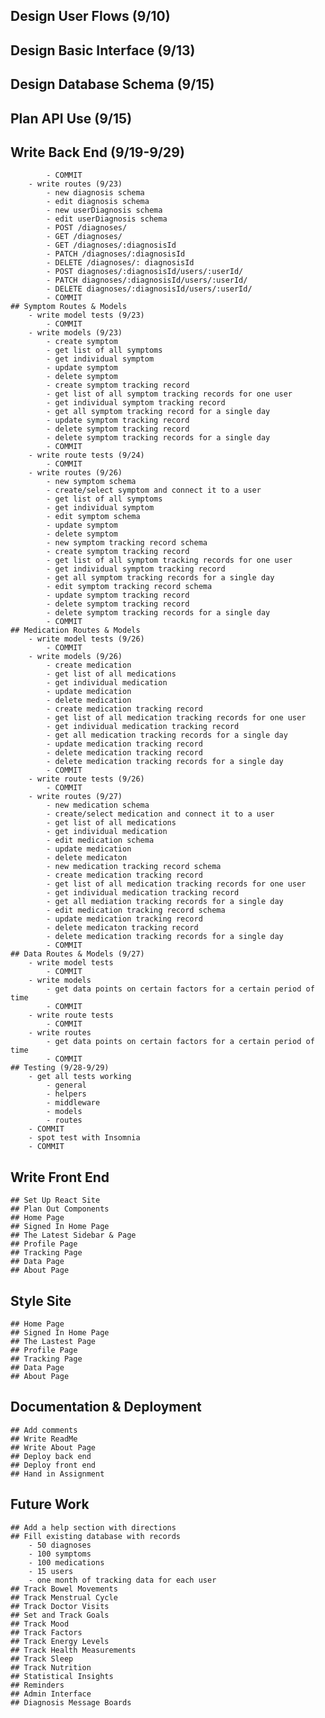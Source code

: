 ## Design User Flows (9/10)
## Design Basic Interface (9/13)
## Design Database Schema (9/15)
## Plan API Use (9/15)

## Write Back End (9/19-9/29)

            - COMMIT
        - write routes (9/23)
            - new diagnosis schema
            - edit diagnosis schema
            - new userDiagnosis schema
            - edit userDiagnosis schema
            - POST /diagnoses/
            - GET /diagnoses/
            - GET /diagnoses/:diagnosisId
            - PATCH /diagnoses/:diagnosisId
            - DELETE /diagnoses/: diagnosisId
            - POST diagnoses/:diagnosisId/users/:userId/
            - PATCH diagnoses/:diagnosisId/users/:userId/
            - DELETE diagnoses/:diagnosisId/users/:userId/
            - COMMIT
    ## Symptom Routes & Models
        - write model tests (9/23)
            - COMMIT
        - write models (9/23)
            - create symptom
            - get list of all symptoms
            - get individual symptom
            - update symptom
            - delete symptom
            - create symptom tracking record
            - get list of all symptom tracking records for one user
            - get individual symptom tracking record
            - get all symptom tracking record for a single day
            - update symptom tracking record
            - delete symptom tracking record
            - delete symptom tracking records for a single day
            - COMMIT
        - write route tests (9/24)
            - COMMIT
        - write routes (9/26)
            - new symptom schema
            - create/select symptom and connect it to a user 
            - get list of all symptoms
            - get individual symptom
            - edit symptom schema
            - update symptom
            - delete symptom
            - new symptom tracking record schema
            - create symptom tracking record
            - get list of all symptom tracking records for one user
            - get individual symptom tracking record
            - get all symptom tracking records for a single day
            - edit symptom tracking record schema
            - update symptom tracking record
            - delete symptom tracking record
            - delete symptom tracking records for a single day
            - COMMIT
    ## Medication Routes & Models 
        - write model tests (9/26)
            - COMMIT
        - write models (9/26)
            - create medication 
            - get list of all medications
            - get individual medication
            - update medication
            - delete medication
            - create medication tracking record
            - get list of all medication tracking records for one user
            - get individual medication tracking record
            - get all medication tracking records for a single day
            - update medication tracking record
            - delete medication tracking record
            - delete medication tracking records for a single day
            - COMMIT
        - write route tests (9/26)
            - COMMIT
        - write routes (9/27)
            - new medication schema
            - create/select medication and connect it to a user
            - get list of all medications
            - get individual medication
            - edit medication schema
            - update medication
            - delete medicaton
            - new medication tracking record schema
            - create medication tracking record
            - get list of all medication tracking records for one user
            - get individual medication tracking record
            - get all mediation tracking records for a single day
            - edit medication tracking record schema
            - update medication tracking record
            - delete medicaton tracking record
            - delete medication tracking records for a single day
            - COMMIT
    ## Data Routes & Models (9/27)
        - write model tests
            - COMMIT
        - write models
            - get data points on certain factors for a certain period of time
            - COMMIT
        - write route tests
            - COMMIT
        - write routes
            - get data points on certain factors for a certain period of time
            - COMMIT
    ## Testing (9/28-9/29)
        - get all tests working
            - general
            - helpers
            - middleware
            - models
            - routes
        - COMMIT
        - spot test with Insomnia
        - COMMIT

## Write Front End
    ## Set Up React Site
    ## Plan Out Components
    ## Home Page
    ## Signed In Home Page
    ## The Latest Sidebar & Page
    ## Profile Page
    ## Tracking Page
    ## Data Page
    ## About Page

## Style Site
    ## Home Page
    ## Signed In Home Page
    ## The Lastest Page
    ## Profile Page
    ## Tracking Page
    ## Data Page
    ## About Page

## Documentation & Deployment
    ## Add comments
    ## Write ReadMe
    ## Write About Page
    ## Deploy back end
    ## Deploy front end
    ## Hand in Assignment


## Future Work 
    ## Add a help section with directions
    ## Fill existing database with records
        - 50 diagnoses
        - 100 symptoms
        - 100 medications
        - 15 users
        - one month of tracking data for each user
    ## Track Bowel Movements
    ## Track Menstrual Cycle
    ## Track Doctor Visits
    ## Set and Track Goals
    ## Track Mood
    ## Track Factors
    ## Track Energy Levels
    ## Track Health Measurements
    ## Track Sleep
    ## Track Nutrition
    ## Statistical Insights
    ## Reminders
    ## Admin Interface
    ## Diagnosis Message Boards